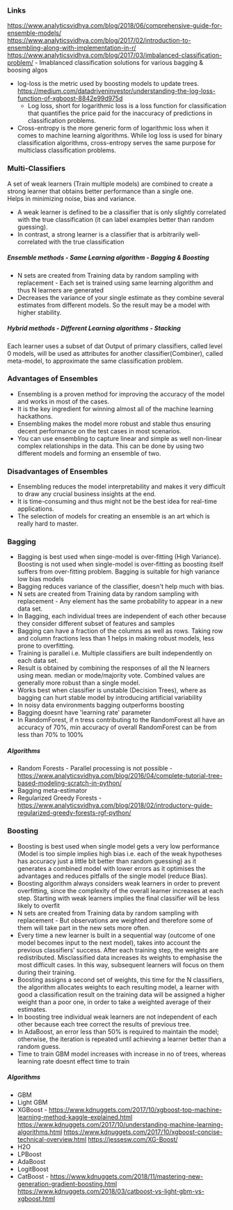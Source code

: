 ### Links
https://www.analyticsvidhya.com/blog/2018/06/comprehensive-guide-for-ensemble-models/ </br>
https://www.analyticsvidhya.com/blog/2017/02/introduction-to-ensembling-along-with-implementation-in-r/ </br>
https://www.analyticsvidhya.com/blog/2017/03/imbalanced-classification-problem/ - Imablanced classification solutions for various bagging & boosing algos </br>

* log-loss is the metric used by boosting models to update trees. https://medium.com/datadriveninvestor/understanding-the-log-loss-function-of-xgboost-8842e99d975d </br>
  * Log loss, short for logarithmic loss is a loss function for classification that quantifies the price paid for the inaccuracy of predictions in classification problems.
* Cross-entropy is the more generic form of logarithmic loss when it comes to machine learning algorithms. While log loss is used for binary classification algorithms, cross-entropy serves the same purpose for multiclass classification problems.

### Multi-Classifiers
A set of weak learners (Train multiple models) are combined to create a strong learner that obtains better performance than a single one. <br/>
Helps in minimizing noise, bias and variance. <br/>
* A weak learner is defined to be a classifier that is only slightly correlated with the true classification (it can label examples better than random guessing).
* In contrast, a strong learner is a classifier that is arbitrarily well-correlated with the true classification

##### Ensemble methods - Same Learning algorithm - Bagging & Boosting
* N sets are created from Training data by random sampling with replacement - Each set is trained using same learning algorithm and thus N learners are generated
* Decreases the variance of your single estimate as they combine several estimates from different models. So the result may be a model with higher stability.
##### Hybrid methods - Different Learning algorithms - Stacking
Each learner uses a subset of dat
Output of primary classifiers, called level 0 models, will be used as attributes for another classifier(Combiner), called meta-model, to approximate the same classification problem. <br/>

### Advantages of Ensembles
* Ensembling is a proven method for improving the accuracy of the model and works in most of the cases.
* It is the key ingredient for winning almost all of the machine learning hackathons.
* Ensembling makes the model more robust and stable thus ensuring decent performance on the test cases in most scenarios.
* You can use ensembling to capture linear and simple as well non-linear complex relationships in the data. This can be done by using two different models and forming an ensemble of two.

### Disadvantages of Ensembles
* Ensembling reduces the model interpretability and makes it very difficult to draw any crucial business insights at the end.
* It is time-consuming and thus might not be the best idea for real-time applications.
* The selection of models for creating an ensemble is an art which is really hard to master.

### Bagging
* Bagging is best used when singe-model is over-fitting (High Variance). Boosting is not used when single-model is over-fitting as boosting itself suffers from over-fitting problem. Bagging is suitable for high variance low bias models
* Bagging reduces variance of the classifier, doesn't help much with bias. 
* N sets are created from Training data by random sampling with replacement - Any element has the same probability to appear in a new data set. 
* In Bagging, each individual trees are independent of each other because they consider different subset of features and samples
* Bagging can have a fraction of the columns as well as rows. Taking row and column fractions less than 1 helps in making robust models, less prone to overfitting.
* Training is parallel i.e. Multiple classifiers are built independently on each data set.
* Result is obtained by combining the responses of all the N learners using mean. median or mode/majority vote. Combined values are generally more robust than a single model.
* Works best when classifier is unstable (Decision Trees), where as bagging can hurt stable model by introducing artificial variability 
* In noisy data environments bagging outperforms boosting
* Bagging doesnt have 'learning rate' parameter 
* In RandomForest, if n tress contributing to the RandomForest all have an accuracy of 70%, min accuracy of overall RandomForest 
can be from less than 70% to 100%
##### Algorithms
* Random Forests - Parallel processing is not possible - https://www.analyticsvidhya.com/blog/2016/04/complete-tutorial-tree-based-modeling-scratch-in-python/
* Bagging meta-estimator
* Regularized Greedy Forests - https://www.analyticsvidhya.com/blog/2018/02/introductory-guide-regularized-greedy-forests-rgf-python/

### Boosting
* Boosting is best used when single model gets a very low performance (Model is too simple implies high bias i.e. each of the weak hypotheses has accuracy just a little bit better than random guessing) as it generates a combined model with lower errors as it optimises the advantages and reduces pitfalls of the single model (reduce Bias).
* Boosting algorithm always considers weak learners in order to prevent overfitting, since the complexity of the overall learner
increases at each step. Starting with weak learners implies the final classifier will be less likely to overfit
* N sets are created from Training data by random sampling with replacement - But observations are weighted and therefore some of them will take part in the new sets more often.
* Every time a new learner is built in a sequential way (outcome of one model becomes input to the next model), takes into account the previous classifiers’ success. After each training step, the weights are redistributed. Misclassified data increases its weights to emphasise the most difficult cases. In this way, subsequent learners will focus on them during their training.
* Boosting assigns a second set of weights, this time for the N classifiers, the algorithm allocates weights to each resulting model, a learner with good a classification result on the training data will be assigned a higher weight than a poor one, in order to take a weighted average of their estimates.
* In boosting tree individual weak learners are not independent of each other because each tree correct the results of previous tree. 
* In AdaBoost, an error less than 50% is required to maintain the model; otherwise, the iteration is repeated until achieving a learner better than a random guess.
* Time to train GBM model increases with increase in no of trees, whereas learning rate doesnt effect time to train 

##### Algorithms
* GBM
* Light GBM
* XGBoost - https://www.kdnuggets.com/2017/10/xgboost-top-machine-learning-method-kaggle-explained.html
https://www.kdnuggets.com/2017/10/understanding-machine-learning-algorithms.html
https://www.kdnuggets.com/2017/10/xgboost-concise-technical-overview.html
https://jessesw.com/XG-Boost/
* H2O
* LPBoost
* AdaBoost
* LogitBoost
* CatBoost - https://www.kdnuggets.com/2018/11/mastering-new-generation-gradient-boosting.html
https://www.kdnuggets.com/2018/03/catboost-vs-light-gbm-vs-xgboost.html



 <br/>
